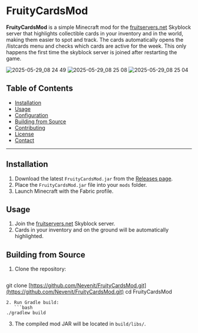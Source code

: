 # FruityCardsMod

**FruityCardsMod** is a simple Minecraft mod for the [fruitservers.net](https://fruitservers.net/) Skyblock server that highlights collectible cards in your inventory and in the world, making them easier to spot and track.
The cards automatically opens the /listcards menu and checks which cards are active for the week. This only happens the first time the skyblock server is joined after restarting the game.

![2025-05-29_08 24 49](https://github.com/user-attachments/assets/c4ff4dd0-de1b-4b88-8875-8f73b67cc8eb)
![2025-05-29_08 25 08](https://github.com/user-attachments/assets/f6a31f7e-0e8a-4052-bca3-e983d91b603b)
![2025-05-29_08 25 04](https://github.com/user-attachments/assets/d809e23f-374e-496b-8c01-416637bc2f1d)


## Table of Contents

* [Installation](#installation)
* [Usage](#usage)
* [Configuration](#configuration)
* [Building from Source](#building-from-source)
* [Contributing](#contributing)
* [License](#license)
* [Contact](#contact)

---

## Installation

1. Download the latest `FruityCardsMod.jar` from the [Releases page](https://github.com/Nevenit/FruityCardsMod/releases).
2. Place the `FruityCardsMod.jar` file into your `mods` folder.
3. Launch Minecraft with the Fabric profile.

## Usage

1. Join the [fruitservers.net](https://fruitservers.net/) Skyblock server.
2. Cards in your inventory and on the ground will be automatically highlighted.

## Building from Source

1. Clone the repository:

   ```bash
   ```

git clone [https://github.com/Nevenit/FruityCardsMod.git](https://github.com/Nevenit/FruityCardsMod.git)
cd FruityCardsMod

````
2. Run Gradle build:
   ```bash
./gradlew build
````

3. The compiled mod JAR will be located in `build/libs/`.
